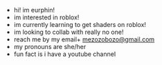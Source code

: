 - hi! im eurphin!
- im interested in roblox!
- im currently learning to get shaders on roblox!
- im looking to collab with really no one!
- reach me by my email+ mezozobozo@gmail.com
- my pronouns are she/her
- fun fact is i have a youtube channel

<!---
eurphin is a ✨ special ✨ repository because its `README.md` (this file) appears on your GitHub profile.
You can click the Preview link to take a look at your changes.
--->
